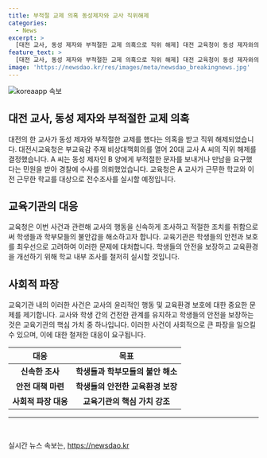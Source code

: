 ```yaml
---
title: 부적절 교제 의혹 동성제자와 교사 직위해제
categories:
  - News
excerpt: >
  [대전 교사, 동성 제자와 부적절한 교제 의혹으로 직위 해제] 대전 교육청이 동성 제자와의 부적절한 교제 의혹을 받는 20대 교사 A씨의 직위를 해제했다. A씨는 제자에게 부적절한 문자를 보내거나 만남을 요구한 혐의를 받아 경찰 수사를 의뢰받았고, 내일부터 학교와 이전 근무지 학교를 대상으로 전수조사가 예정되어 있다.
feature_text: >
  [대전 교사, 동성 제자와 부적절한 교제 의혹으로 직위 해제] 대전 교육청이 동성 제자와의 부적절한 교제 의혹을 받는 20대 교사 A씨의 직위를 해제했다. A씨는 제자에게 부적절한 문자를 보내거나 만남을 요구한 혐의를 받아 경찰 수사를 의뢰받았고, 내일부터 학교와 이전 근무지 학교를 대상으로 전수조사가 예정되어 있다.
image: 'https://newsdao.kr/res/images/meta/newsdao_breakingnews.jpg'
---
```


<p><img src="https://newsdao.kr/res/images/meta/newsdao_breakingnews.jpg" alt="koreaapp 속보" /></p>

<h2 data-ke-size="size26">대전 교사, 동성 제자와 부적절한 교제 의혹</h2>

<p data-ke-size="size16">대전의 한 교사가 동성 제자와 부적절한 교제를 했다는 의혹을 받고 직위 해제되었습니다. 대전시교육청은 부교육감 주재 비상대책회의를 열어 20대 교사 A 씨의 직위 해제를 결정했습니다. A 씨는 동성 제자인 B 양에게 부적절한 문자를 보내거나 만남을 요구했다는 민원을 받아 경찰에 수사를 의뢰했었습니다. 교육청은 A 교사가 근무한 학교와 이전 근무한 학교를 대상으로 전수조사를 실시할 예정입니다.</p>

<h2 data-ke-size="size26">교육기관의 대응</h2>

<p data-ke-size="size16">교육청은 이번 사건과 관련해 교사의 행동을 신속하게 조사하고 적절한 조치를 취함으로써 학생들과 학부모들의 불안감을 해소하고자 합니다. 교육기관은 학생들의 안전과 보호를 최우선으로 고려하여 이러한 문제에 대처합니다. 학생들의 안전을 보장하고 교육환경을 개선하기 위해 학교 내부 조사를 철저히 실시할 것입니다.</p>

<h2 data-ke-size="size26">사회적 파장</h2>

<p data-ke-size="size16">교육기관 내의 이러한 사건은 교사의 윤리적인 행동 및 교육환경 보호에 대한 중요한 문제를 제기합니다. 교사와 학생 간의 건전한 관계를 유지하고 학생들의 안전을 보장하는 것은 교육기관의 핵심 가치 중 하나입니다. 이러한 사건이 사회적으로 큰 파장을 일으킬 수 있으며, 이에 대한 철저한 대응이 요구됩니다.</p>

<table>
<thead>
<tr>
<th style="text-align: center;">대응</th>
<th style="text-align: center;">목표</th>
</tr>
</thead>
<tbody>
<tr>
<td style="text-align: center; height: 17px;"><b>신속한 조사</b></td>
<td style="text-align: center;"><b>학생들과 학부모들의 불안 해소</b></td>
</tr>
<tr>
<td style="text-align: center; height: 17px;"><b>안전 대책 마련</b></td>
<td style="text-align: center;"><b>학생들의 안전한 교육환경 보장</b></td>
</tr>
<tr>
<td style="text-align: center; height: 17px;"><b>사회적 파장 대응</b></td>
<td style="text-align: center;"><b>교육기관의 핵심 가치 강조</b></td>
</tr>
</tbody>
</table>

<hr>

<p data-ke-size="size16">&nbsp;</p>
실시간 뉴스 속보는, <a href="https://newsdao.kr" rel="dofollow">https://newsdao.kr</a>


